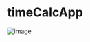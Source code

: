# timeCalcApp

![image](https://github.com/LeonardoDonatoNunes/timeCalcApp/assets/56056001/975b329d-3225-4767-b31a-8899f32eef0d)
